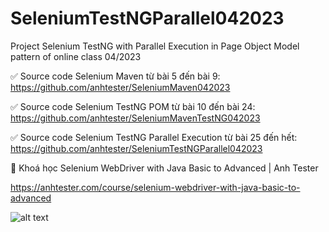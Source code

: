 # SeleniumTestNGParallel042023
Project Selenium TestNG with Parallel Execution in Page Object Model pattern of online class 04/2023

✅ Source code Selenium Maven từ bài 5 đến bài 9: https://github.com/anhtester/SeleniumMaven042023

✅ Source code Selenium TestNG POM từ bài 10 đến bài 24: https://github.com/anhtester/SeleniumMavenTestNG042023

✅ Source code Selenium TestNG Parallel Execution từ bài 25 đến hết: https://github.com/anhtester/SeleniumTestNGParallel042023

🔅 Khoá học Selenium WebDriver with Java Basic to Advanced | Anh Tester

https://anhtester.com/course/selenium-webdriver-with-java-basic-to-advanced

![alt text](https://anhtester.com/uploads/logo/logo_anh_tester_github_v3.jpg)
